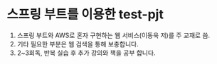 # 스프링 부트를 이용한 test-pjt

1. 스프링 부트와 AWS로 혼자 구현하는 웹 서비스(이동욱 저)를 주 교재로 씀.
2. 기타 필요한 부분은 웹 검색을 통해 보충합니다.
3. 2~3회독, 반복 실습 후 추가 강의와 책을 공부 합니다.
